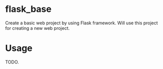 # flask_base
Create a basic web project by using Flask framework. Will use this project for creating a new web project.

# Usage
TODO.
